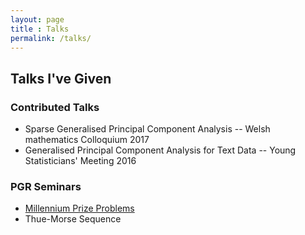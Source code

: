 ```yaml
---
layout: page
title : Talks
permalink: /talks/
---
```


<h2>Talks I've Given</h2>

<h3>Contributed Talks</h3>
<ul>
<li>Sparse Generalised Principal Component Analysis -- Welsh mathematics Colloquium 2017</li>
<li>Generalised Principal Component Analysis for Text Data -- Young Statisticians' Meeting 2016</li>
</ul>

<h3>PGR Seminars</h3>
<ul>
<li><a href="https://github.com/smllmn/millenniumprizestalk">Millennium Prize
Problems</a></li>
<li>Thue-Morse Sequence</li>
</ul>


